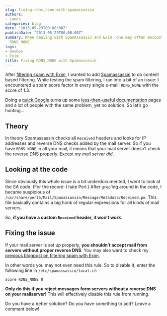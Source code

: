 ```yaml
---
slug: fixing-rdns_none-with-spamassassin
authors:
- janos
categories: blog
date: "2013-05-29T00:00:00Z"
publishDate: "2013-05-29T00:00:00Z"
summary: When dealing with SpamAssassin and Exim, one may often encounter a mysterious
  RDNS_NONE
tags:
- DevOps
- Exim
title: Fixing RDNS_NONE with Spamassassin
---
```


After [filtering spam with Exim](/blog/filtering-spam-with-exim-only/), I wanted to add [Spamassassin](http://spamassassin.apache.org/) to do content based filtering. While testing the spam filtering, I ran into a bit of an issue: I encountered a spam score factor in every single e-mail: `RDNS_NONE` with the score of 1.3.

Doing a [quick Google](http://www.google.com/?q=RDNS_NONE) turns up some [less-than-useful documentation](http://wiki.apache.org/spamassassin/Rules/RDNS_NONE) pages and a lot of people with the same problem, yet no solution. So let’s go hunting…

## Theory

In theory Spamassassin checks all `Received` headers and looks for IP addresses and reverse DNS checks added by the mail server. So if you have `RDNS_NONE` in all your mail, it means that your mail server doesn’t check the reverse DNS properly. Except _my mail server did_.

## Looking at the code

Since obviously this whole issue is a bit underdocumented, I went to look at the SA code. (For the record: I hate Perl.) After `grep`‘ing around in the code, I became suspicious of `/usr/share/perl5/Mail/Spamassassin/Message/Metadata/Received.pm`. This file basically contains a big honk of regular expressions for all kinds of mail servers.

So, **if you have a custom `Received` header, it won’t work**.

## Fixing the issue

If your mail server is set up properly, **you shouldn’t accept mail from servers without proper reverse DNS**. You may also want to check my [previous blogpost on filtering spam with Exim](/blog/filtering-spam-with-exim-only/).

In other words you may not even need this rule. So to disable it, enter the following line in `/etc/spamassassin/local.cf`:

```
score RDNS_NONE 0
```

**Only do this if you reject messages form servers without a reverse DNS on your mailserver!** This will effectively disable this rule from running.

Do you have a better solution? Do you have something to add? Leave a comment below!
